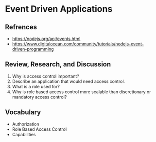 # Event Driven Applications

## Refrences

- https://nodejs.org/api/events.html
- https://www.digitalocean.com/community/tutorials/nodejs-event-driven-programming

## Review, Research, and Discussion

1. Why is access control important?
2. Describe an application that would need access control.
3. What is a role used for?
4. Why is role based access control more scalable than discretionary or mandatory access control?

## Vocabulary

- Authorization
- Role Based Access Control
- Capabilities
